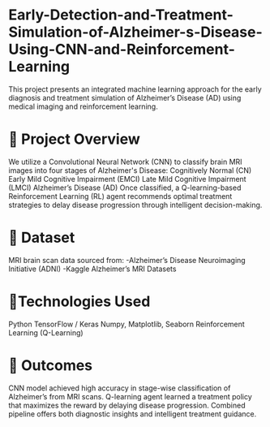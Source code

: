 # Early-Detection-and-Treatment-Simulation-of-Alzheimer-s-Disease-Using-CNN-and-Reinforcement-Learning
This project presents an integrated machine learning approach for the early diagnosis and treatment simulation of Alzheimer’s Disease (AD) using medical imaging and reinforcement learning.

# 🚀 Project Overview
We utilize a Convolutional Neural Network (CNN) to classify brain MRI images into four stages of Alzheimer's Disease:
Cognitively Normal (CN)
Early Mild Cognitive Impairment (EMCI)
Late Mild Cognitive Impairment (LMCI)
Alzheimer’s Disease (AD)
Once classified, a Q-learning-based Reinforcement Learning (RL) agent recommends optimal treatment strategies to delay disease progression through intelligent decision-making.

# 📁 Dataset
MRI brain scan data sourced from:
-Alzheimer’s Disease Neuroimaging Initiative (ADNI)
-Kaggle Alzheimer’s MRI Datasets

# 🔧Technologies Used
Python
TensorFlow / Keras
Numpy, Matplotlib, Seaborn
Reinforcement Learning (Q-Learning)

# 🎯 Outcomes
CNN model achieved high accuracy in stage-wise classification of Alzheimer’s from MRI scans.
Q-learning agent learned a treatment policy that maximizes the reward by delaying disease progression.
Combined pipeline offers both diagnostic insights and intelligent treatment guidance.

